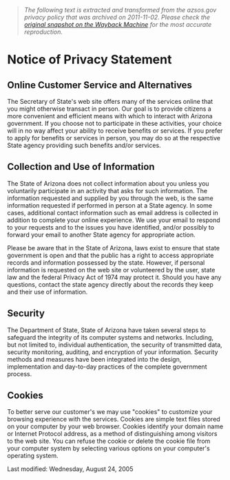 > *The following text is extracted and transformed from the azsos.gov privacy policy that was archived on 2011-11-02. Please check the [original snapshot on the Wayback Machine](https://web.archive.org/web/20111102195805id_/http%3A//www.azsos.gov/legal/policy.htm) for the most accurate reproduction.*

# Notice of Privacy Statement

## Online Customer Service and Alternatives

The Secretary of State's web site offers many of the services online that you might otherwise transact in person. Our goal is to provide citizens a more convenient and efficient means with which to interact with Arizona government. If you choose not to participate in these activities, your choice will in no way affect your ability to receive benefits or services. If you prefer to apply for benefits or services in person, you may do so at the respective State agency providing such benefits and/or services. 

## Collection and Use of Information

The State of Arizona does not collect information about you unless you voluntarily participate in an activity that asks for such information. The information requested and supplied by you through the web, is the same information requested if performed in person at a State agency. In some cases, additional contact information such as email address is collected in addition to complete your online experience. We use your email to respond to your requests and to the issues you have identified, and/or possibly to forward your email to another State agency for appropriate action. 

Please be aware that in the State of Arizona, laws exist to ensure that state government is open and that the public has a right to access appropriate records and information possessed by the state. However, if personal information is requested on the web site or volunteered by the user, state law and the federal Privacy Act of 1974 may protect it. Should you have any questions, contact the state agency directly about the records they keep and their use of information. 

## Security

The Department of State, State of Arizona have taken several steps to safeguard the integrity of its computer systems and networks. Including, but not limited to, individual authentication, the security of transmitted data, security monitoring, auditing, and encryption of your information. Security methods and measures have been integrated into the design, implementation and day-to-day practices of the complete government process. 

## Cookies

To better serve our customer's we may use "cookies" to customize your browsing experience with the services. Cookies are simple text files stored on your computer by your web browser. Cookies identify your domain name or Internet Protocol address, as a method of distinguishing among visitors to the web site. You can refuse the cookie or delete the cookie file from your computer system by selecting various options on your computer's operating system. 

Last modified: Wednesday, August 24, 2005 
